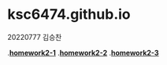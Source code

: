 # ksc6474.github.io
20220777 김승찬


.[**homework2-1**](homework2-1.html)
.[**homework2-2**](homework2-2.html)
.[**homework2-3**](homework2-3.html)
